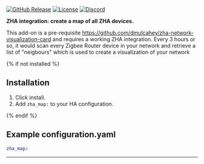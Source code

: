 [![GitHub Release][releases-shield]][releases]
[![License][license-shield]](LICENSE)
[![Discord][discord-shield]][discord]

**ZHA integration: create a map of all ZHA devices.**

This add-on is a pre-requisite https://github.com/dmulcahey/zha-network-visualization-card and requires a working ZHA integration.
Every 3 hours or so, it would scan every Zigbee Router device in your network and retrieve a list of "neigbours" which is used to
create a visualization of your network

{% if not installed %}
## Installation

1. Click install.
1. Add `zha_map:` to your HA configuration.

{% endif %}
## Example configuration.yaml

```yaml
zha_map:
```

***

[discord]: https://https://discord.gg/sCQJcWq
[discord-shield]: https://img.shields.io/discord/330944238910963714.svg?style=for-the-badge
[releases-shield]: https://img.shields.io/github/release/custom-components/zha-map.svg?style=for-the-badge
[releases]: https://github.com/zha-ng/zha-map/releases
[license-shield]: https://img.shields.io/github/license/custom-components/zha-map.svg?style=for-the-badge
